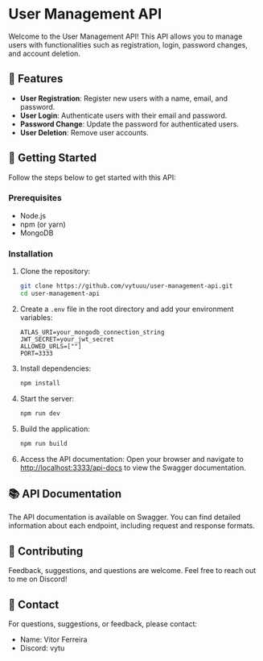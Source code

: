 # User Management API

Welcome to the User Management API! This API allows you to manage users with functionalities such as registration, login, password changes, and account deletion.

## 🌟 Features

- **User Registration**: Register new users with a name, email, and password.
- **User Login**: Authenticate users with their email and password.
- **Password Change**: Update the password for authenticated users.
- **User Deletion**: Remove user accounts.

## 🚀 Getting Started

Follow the steps below to get started with this API:

### Prerequisites

- Node.js
- npm (or yarn)
- MongoDB

### Installation

1. Clone the repository:

   ```bash
   git clone https://github.com/vytuuu/user-management-api.git
   cd user-management-api
   ```

2. Create a `.env` file in the root directory and add your environment variables:

   ```env
   ATLAS_URI=your_mongodb_connection_string
   JWT_SECRET=your_jwt_secret
   ALLOWED_URLS=[""]
   PORT=3333
   ```

3. Install dependencies:

   ```bash
   npm install
   ```

4. Start the server:

   ```bash
   npm run dev
   ```

5. Build the application:

   ```bash
   npm run build
   ```

6. Access the API documentation:
   Open your browser and navigate to [http://localhost:3333/api-docs](http://localhost:3333/api-docs) to view the Swagger documentation.

## 📚 API Documentation

The API documentation is available on Swagger. You can find detailed information about each endpoint, including request and response formats.

## 🤝 Contributing

Feedback, suggestions, and questions are welcome. Feel free to reach out to me on Discord!

## 📧 Contact

For questions, suggestions, or feedback, please contact:

- Name: Vitor Ferreira
- Discord: vytu
